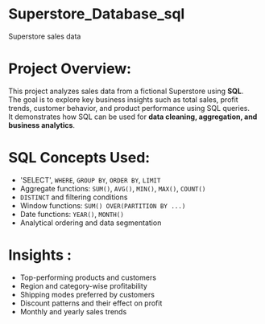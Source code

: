 # Superstore_Database_sql
Superstore sales data
#  Project Overview:
This project analyzes sales data from a fictional Superstore using **SQL**.  
The goal is to explore key business insights such as total sales, profit trends, customer behavior, and product performance using SQL queries.  
It demonstrates how SQL can be used for **data cleaning, aggregation, and business analytics**.
#  SQL Concepts Used:
- 'SELECT', `WHERE`, `GROUP BY`, `ORDER BY`, `LIMIT`  
- Aggregate functions: `SUM()`, `AVG()`, `MIN()`, `MAX()`, `COUNT()`  
- `DISTINCT` and filtering conditions  
- Window functions: `SUM() OVER(PARTITION BY ...)`  
- Date functions: `YEAR()`, `MONTH()`  
- Analytical ordering and data segmentation  
#  Insights :
- Top-performing products and customers  
- Region and category-wise profitability  
- Shipping modes preferred by customers  
- Discount patterns and their effect on profit  
- Monthly and yearly sales trends  
